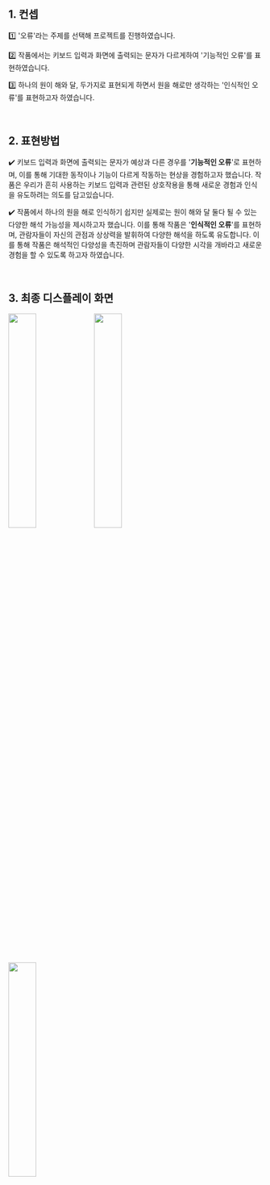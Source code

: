 ## 1. 컨셉

1️⃣ '오류'라는 주제를 선택해 프로젝트를 진행하였습니다. 

2️⃣ 작품에서는 키보드 입력과 화면에 출력되는 문자가 다르게하여 '기능적인 오류'를 표현하였습니다. 

3️⃣ 하나의 원이 해와 달, 두가지로 표현되게 하면서 원을 해로만 생각하는 '인식적인 오류'를 표현하고자 하였습니다.

<br>

## 2. 표현방법

✔️ 키보드 입력과 화면에 출력되는 문자가 예상과 다른 경우를 '**기능적인 오류**'로 표현하며, 이를 통해 기대한 동작이나 기능이 다르게 작동하는 현상을 경험하고자 했습니다. 작품은 우리가 흔히 사용하는 키보드 입력과 관련된 상호작용을 통해 새로운 경험과 인식을 유도하려는 의도를 담고있습니다. 

✔️ 작품에서 하나의 원을 해로 인식하기 쉽지만 실제로는 원이 해와 달 둘다 될 수 있는 다양한 해석 가능성을 제시하고자 했습니다. 이를 통해 작품은 '**인식적인 오류**'를 표현하며, 관람자들이 자신의 관점과 상상력을 발휘하여 다양한 해석을 하도록 유도합니다. 이를 통해 작품은 해석적인 다양성을 촉진하며 관람자들이 다양한 시각을 개바라고 새로운 경험을 할 수 있도록 하고자 하였습니다. 

<br>

## 3. 최종 디스플레이 화면 
<img width="33%" src="https://github.com/hijjoy/uiux_processing/assets/89793335/6b315242-5f9c-4d27-ade1-ea264dabc930">
<img width="33%" src="https://github.com/hijjoy/uiux_processing/assets/89793335/ada44192-0463-4d30-b3a4-8843e1015d84">
<img width="33%" src="https://github.com/hijjoy/uiux_processing/assets/89793335/3d97a11b-40a7-4aab-96b6-113b12fa6374">
